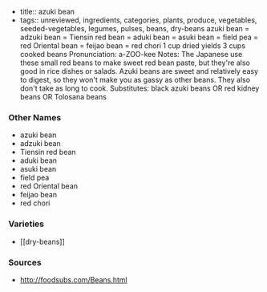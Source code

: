 - title:: azuki bean
- tags:: unreviewed, ingredients, categories, plants, produce, vegetables, seeded-vegetables, legumes, pulses, beans, dry-beans
azuki bean = adzuki bean = Tiensin red bean = aduki bean = asuki bean = field pea = red Oriental bean = feijao bean = red chori 1 cup dried yields 3 cups cooked beans Pronunciation: a-ZOO-kee Notes: The Japanese use these small red beans to make sweet red bean paste, but they're also good in rice dishes or salads. Azuki beans are sweet and relatively easy to digest, so they won't make you as gassy as other beans. They also don't take as long to cook. Substitutes: black azuki beans OR red kidney beans OR Tolosana beans

### Other Names

* azuki bean
* adzuki bean
* Tiensin red bean
* aduki bean
* asuki bean
* field pea
* red Oriental bean
* feijao bean
* red chori

### Varieties

* [[dry-beans]]

### Sources
* http://foodsubs.com/Beans.html
